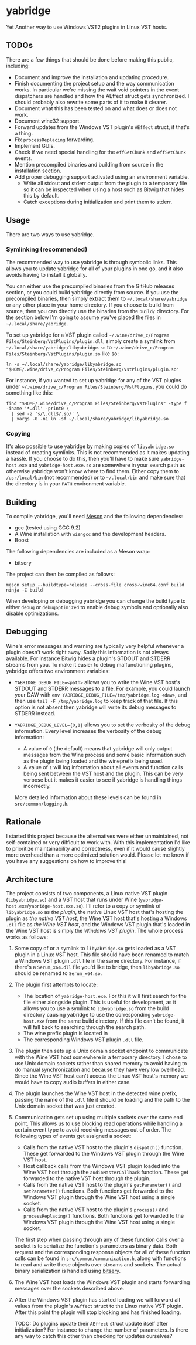 # yabridge

Yet Another way to use Windows VST2 plugins in Linux VST hosts.

## TODOs

There are a few things that should be done before making this public, including:

- Document and improve the installation and updating procedure.
- Finish documenting the project setup and the way communication works. In
  particular we're missing the wait void pointers in the event dispatchers are
  handled and how the AEffect struct gets synchronized. I should probably also
  rewrite some parts of it to make it clearer.
- Document what this has been tested on and what does or does not work.
- Document wine32 support.
- Forward updates from the Windows VST plugin's `AEffect` struct, if that's a
  thing.
- Fix `processReplacing` forwarding.
- Implement GUIs.
- Check if we need special handling for the `effGetChunk` and `effSetChunk`
  events.
- Mention precompiled binaries and building from source in the installation
  section.
- Add proper debugging support activated using an environment variable.
  - Write all stdout and stderr output from the plugin to a temporary file so it
    can be inspected when using a host such as Bitwig that hides this by
    default.
  - Catch exceptions during initialization and print them to stderr.

## Usage

There are two ways to use yabridge.

### Symlinking (recommended)

The recommended way to use yabridge is through symbolic links. This allows you
to update yabridge for all of your plugins in one go, and it also avoids having
to install it globally.

You can either use the precompiled binaries from the GitHub releases section, or
you could build yabridge directly from source. If you use the precompiled
binaries, then simply extract them to `~/.local/share/yabridge` or any other
place in your home directory. If you choose to build from source, then you can
directly use the binaries from the `build/` directory. For the section below I'm
going to assume you've placed the files in `~/.local/share/yabridge`.

To set up yabridge for a VST plugin called
`~/.wine/drive_c/Program Files/Steinberg/VstPlugins/plugin.dll`, simply create a
symlink from `~/.local/share/yabridge/libyabridge.so` to
`~/.wine/drive_c/Program Files/Steinberg/VstPlugins/plugin.so` like so:

```shell
ln -s ~/.local/share/yabridge/libyabridge.so "$HOME/.wine/drive_c/Program Files/Steinberg/VstPlugins/plugin.so"
```

For instance, if you wanted to set up yabridge for any of the VST plugins under
`~/.wine/drive_c/Program Files/Steinberg/VstPlugins`, you could do something
like this:

```shell
find "$HOME/.wine/drive_c/Program Files/Steinberg/VstPlugins" -type f -iname '*.dll' -print0 \
  | sed -z 's/\.dll$/.so/' \
  | xargs -0 -n1 ln -sf ~/.local/share/yabridge/libyabridge.so
```

### Copying

It's also possible to use yabridge by making copies of `libyabridge.so` instead
of creating symlinks. This is not recommended as it makes updating a hassle. If
you choose to do this, then you'll have to make sure `yabridge-host.exe` and
`yabridge-host.exe.so` are somewhere in your search path as otherwise yabridge
won't know where to find them. Either copy them to `/usr/local/bin` (not
recommended) or to `~/.local/bin` and make sure that the directory is in your
`PATH` environment variable.

## Building

To compile yabridge, you'll need [Meson](https://mesonbuild.com/index.html) and
the following dependencies:

- gcc (tested using GCC 9.2)
- A Wine installation with `wiengcc` and the development headers.
- Boost

The following dependencies are included as a Meson wrap:

- bitsery

The project can then be compiled as follows:

```shell
meson setup --buildtype=release --cross-file cross-wine64.conf build
ninja -C build
```

When developing or debugging yabridge you can change the build type to either
`debug` or `debugoptimized` to enable debug symbols and optionally also disable
optimizations.

## Debugging

Wine's error messages and warning are typically very helpful whenever a plugin
doesn't work right away. Sadly this information is not always available. For
instance Bitwig hides a plugin's STDOUT and STDERR streams from you. To make it
easier to debug malfunctioning plugins, yabridge offers two environment
variables:

- `YABRIDGE_DEBUG_FILE=<path>` allows you to write the Wine VST host's STDOUT
  and STDERR messages to a file. For example, you could launch your DAW with
  `env YABRIDGE_DEBUG_FILE=/tmp/yabridge.log <daw>`,
  and then use `tail -F /tmp/yabridge.log` to keep track of that file. If this
  option is not absent then yabridge will write its debug messages to STDERR
  instead.
- `YABRIDGE_DEBUG_LEVEL={0,1}` allows you to set the verbosity of the debug
  information. Every level increases the verbosity of the debug information:

  - A value of `0` (the default) means that yabridge will only output messages
    from the Wine process and some basic information such as the plugin being
    loaded and the wineprefix being used.
  - A value of `1` will log information about all events and function calls
    being sent between the VST host and the plugin. This can be very verbose but
    it makes it easier to see if yabridge is handling things incorrectly.

  More detailed information about these levels can be found in
  `src/common/logging.h`.

## Rationale

I started this project because the alternatives were either unmaintained, not
self-contained or very difficult to work with. With this implementation I'd like
to prioritize maintainability and correctness, even if it would cause slightly
more overhead than a more optimized solution would. Please let me know if you
have any suggestions on how to improve this!

## Architecture

The project consists of two components, a Linux native VST plugin
(`libyabridge.so`) and a VST host that runs under Wine
(`yabridge-host.exe`/`yabridge-host.exe.so`). I'll refer to a copy or symlink of
`libyabridge.so` as _the plugin_, the native Linux VST host that's hosting the
plugin as _the native VST host_, the Wine VST host that's hosting a Windows
`.dll` file as _the Wine VST host_, and the Windows VST plugin that's loaded in
the Wine VST host is simply the _Windows VST plugin_. The whole process works as
follows:

1. Some copy of or a symlink to `libyabridge.so` gets loaded as a VST plugin in
   a Linux VST host. This file should have been renamed to match a Windows VST
   plugin `.dll` file in the same directory. For instance, if there's a
   `Serum_x64.dll` file you'd like to bridge, then `libyabridge.so` should be
   renamed to `Serum_x64.so`.
2. The plugin first attempts to locate:

   - The location of `yabridge-host.exe`. For this it will first search for the
     file either alongside plugin. This is useful for development, as it allows
     you to use a symlink to `libyabridge.so` from the build directory causing
     yabridge to use the corresponding `yabridge-host.exe` from the same build
     directory. If this file can't be found, it will fall back to searching
     through the search path.
   - The wine prefix plugin is located in
   - The corresponding Windows VST plugin `.dll` file.

3. The plugin then sets up a Unix domain socket endpoint to communicate with the
   Wine VST host somewhere in a temporary directory. I chose to use Unix domain
   sockets rather than shared memory to avoid having to do manual
   synchronization and because they have very low overhead. Since the Wine VST
   host can't access the Linux VST host's memory we would have to copy audio
   buffers in either case.
4. The plugin launches the Wine VST host in the detected wine prefix, passing
   the name of the `.dll` file it should be loading and the path to the Unix
   domain socket that was just created.
5. Communication gets set up using multiple sockets over the same end point.
   This allows us to use blocking read operations while handling a certain event
   type to avoid receiving messages out of order. The following types of events
   get assigned a socket:

   - Calls from the native VST host to the plugin's `dispatch()` function. These
     get forwarded to the Windows VST plugin through the Wine VST host.
   - Host callback calls from the Windows VST plugin loaded into the Wine VST
     host through the `audioMasterCallback` function. These get forwarded to the
     native VST host through the plugin.
   - Calls from the native VST host to the plugin's `getParameter()` and
     `setParameter()` functions. Both functions get forwarded to the Windows VST plugin
     through the Wine VST host using a single socket.
   - Calls from the native VST host to the plugin's `process()` and
     `processReplacing()` functions. Both functions get forwarded to the Windows
     VST plugin through the Wine VST host using a single socket.

   The first step when passing through any of these function calls over a socket
   is to serialize the function's parameters as binary data. Both request and
   the corresponding response objects for all of these function calls can be
   found in `src/common/communication.h`, along with functions to read and write
   these objects over streams and sockets. The actual binary serialization is
   handled using [bitsery](https://github.com/fraillt/bitsery).

6. The Wine VST host loads the Windows VST plugin and starts forwarding messages
   over the sockets described above.
7. After the Windows VST plugin has started loading we will forward all values
   from the plugin's `AEffect` struct to the Linux native VST plugin. After this
   point the plugin will stop blocking and has finished loading.

   TODO: Do plugins update their `AEffect` struct update itself after
   initialization? For instance to change the number of parameters. Is there any
   way to catch this other than checking for updates ourselves?
